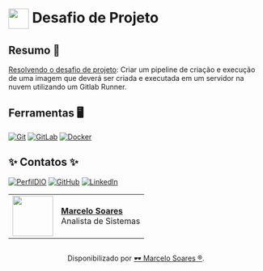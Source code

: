<h1>
    <a href="https://www.dio.me/">
     <img align="center" width="40px" src="https://hermes.digitalinnovation.one/assets/diome/logo-minimized.png"></a>
    <span>Desafio de Projeto</span>
</h1>

## Resumo 🎯
[Resolvendo o desafio de projeto](https://web.dio.me/lab/pipeline-de-criacao-e-execucao-de-uma-imagem-docker/learning/24f8f86e-f134-4560-bcc3-7574fd495821): Criar um pipeline de criação e execução de uma imagem que deverá ser criada e executada em um servidor na nuvem utilizando um Gitlab Runner.

## Ferramentas 🖥️
[![Git](https://img.shields.io/badge/Git-000?style=for-the-badge&logo=git&logoColor=E94D5F)](https://git-scm.com/doc) 
[![GitLab](https://img.shields.io/badge/GitLab-000?style=for-the-badge&logo=gitlab&logoColor=E94D5F)](https://docs.gitlab.com/)
[![Docker](https://img.shields.io/badge/Docker-000?style=for-the-badge&logo=docker&logoColor=30A3DC)](https://docs.docker.com/)

## ✨ ️Contatos ✨

[![PerfilDIO](https://img.shields.io/badge/DIO-0077B5?style=for-the-badge&logo=dio&logoColor=white)](https://web.dio.me/users/marcelo_soares92)
[![GitHub](https://img.shields.io/badge/GitHub-000?style=for-the-badge&logo=github&logoColor=30A3DC)](https://github.com/Mdsoare/)
[![LinkedIn](https://img.shields.io/badge/LinkedIn-0077B5?style=for-the-badge&logo=linkedin&logoColor=white)](https://www.linkedin.com/in/marcelodsoares/) 

<table>
  <tr>
    <td>
      <img width="80px" align="center" src="https://avatars.githubusercontent.com/Mdsoare"/>
    </td>
    <td align="left">
      <a href="https://github.com/Mdsoare">
        <span><b>Marcelo Soares</b></span>
      </a>
      <br>
      <span>Analista de Sistemas</span>
    </td>
  </tr>
</table>

##
<div align="center">Disponibilizado por <a href="https://github.com/Mdsoare">🕶 Marcelo Soares ®</a>.</div>
